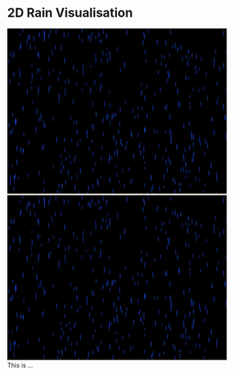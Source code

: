 # 2D Rain Visualisation
![Image of 2D Rain Processing Sketch](https://github.com/David-Sangojinmi/Projects/blob/master/Processing/Images/rain2d.JPG)
<img src="https://github.com/David-Sangojinmi/Projects/blob/master/Processing/Images/rain2d.JPG"/>
This is ...
